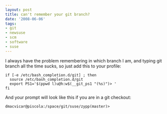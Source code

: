 ```yaml
---
layout: post
title: can't remember your git branch?
date: '2008-06-06'
tags:
- git
- newsuse
- scm
- software
- suse
---
```


I always have the problem remembering in which branch I am, and typing git branch all the time sucks, so just add this to your profile:

```
if [-e /etc/bash_completion.d/git] ; then
  source /etc/bash_completion.d/git
  export PS1='$(ppwd l)u@h:w$(__git_ps1 "(%s)")> '
fi
```

And your prompt will look like this if you are in a git checkout:

```
dmacvicar@piscola:/space/git/suse/zypp(master)>
```

